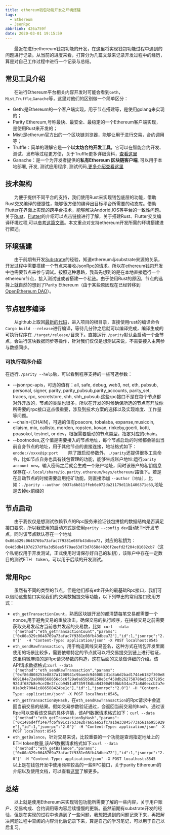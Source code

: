 ```yaml
---
title: ethereum钱包功能开发之环境搭建
tags:
  - Ethereum
  - JsonRpc
abbrlink: 426a759f
date: 2020-03-01 19:15:59
---
```

　　最近在进行ethereum钱包功能的开发，在这里将实现钱包功能过程中遇到的问题进行记录。<!--more-->从当前的进度来看，打算分为几篇文章来记录开发过程中的经历，算是对自己工作过程中进行一个记录与总结。
## 常见工具介绍
　　在进行Ethereum平台相关内容开发时可能会看到`Geth`，`Mist`,`Truffle`,`Ganache`等，这里对他们的区别做一个简单区分：
- Geth:是Ethereum的一个客户端实现，用于节点搭建等，是使用golang来实现的；
- Parity Ethereum,号称最快、最安全、最稳定的一个Ethereum客户端实现，是使用Rust来开发的；
- Mist:是etherum官方出的一个区块链浏览器，能够让用于进行交易，合约调用等；
- Truffle：简单的理解它是一个**以太坊合约开发工具**，它可以在智能合约开发、测试、发布等过程更方便，关于Truffle更多详细资料，[查看这里]()
- Ganache：是一个为开发者提供的**私有Ethereum 区块链客户端**, 可以用于本地部署, 开发, 测试应用程序, 测试代码,[更多介绍查看这里](https://truffleframework.org/docs/getting_started/client)
## 技术架构
　　为便于提供不同平台的支持，我们使用Rust来实现钱包底层的功能，借助Rust交叉编译的便捷性，能够很方便的编译出目标平台所需要的动态库。借助Flutter在界面上实现的跨平台技术，能够解决Andorid,IOS等平台的一致性问题。关于[Rust](https://www.rust-lang.org/zh-CN/)、[Flutter](https://flutter.dev/)的介绍可以点击链接进行了解，关于搭建Rust、Flutter交叉编译环境过程,可以[参考这篇文章](https://dev.to/robertohuertasm/rust-once-and-share-it-with-android-ios-and-flutter-286o)。本文重点对支持ethereum开发所需的环境搭建进行叙述。
## 环境搭建
　　由于前期有开发[Substrate](https://substrate.dev/)的经验，知道ethereum与substrate来源的关系，开发过程中需要搭建一个节点来接收JsonRpc的请求。所以在ethereum钱包开发中也需要节点来参与调试。按照这种思路，我首先想到的是在本地直接运行一个ethereum节点，接入测试链或者搭建一个私链。由于使用Rust的原因，节点的选择上就自然的想到了Parity Ethereum（由于某些原因现在已经转移到[OpenEthereum DAO](https://discordapp.com/invite/JCuNu3m)）。
## 节点程序编译
　　从github上取回[最新的代码](https://github.com/OpenEthereum/open-ethereum)，进入项目的根目录，直接使用rust的编译命令`Cargo build --release`进行编译，等待几分钟之后就可以编译完成，编译生成的可执行程序在`./target/release/`目录下。直接运行`./parity`默认会启动一个全节点，会进行区块数据同步等操作，针对我们仅仅是想测试来说，不需要接入主网参与数据同步。
### 可执行程序介绍
在运行`./parity --help`后，可以看到程序支持的一些可选参数：
- --jsonrpc-apis，可选的值有：all, safe, debug, web3, net, eth, pubsub, personal, signer, parity, parity_pubsub,parity_accounts, parity_set, traces, rpc, secretstore, shh, shh_pubsub.这些rpc接口不是在每个节点都对外开放的，节点的类型也很多，所以在开发的时候确保所选的节点有开放你所需要的rpc接口这点很重要，涉及到技术方案的选择以及实现难度、工作量等问题。
- --chain=[CHAIN]，可选的值有poacore, tobalaba, expanse,musicoin, ellaism, mix, callisto, morden, ropsten, kovan, rinkeby,goerli, kotti, poasokol, testnet, or dev，根据需要启动的节点类型，指定对应的chain。
- --bootnodes,这个值是需要接入的节点地址，每个节点启动的时候都会输出当前自身节点的地址，用于其他节点的直接连接，地址格式如下：`enode://xxxx@ip:port`
　　除了跟启动参数外，`./parity`还提供很多工具命令，比如节点自身也具有钱包管理的功能，能够生成账户地址:运行`parity account new`，输入密码之后就会生成一个账户地址，同时该账户的私钥信息保存在`~/.local/share/io.parity.ethereum/keys/ethereum/`路径下。若是在启动节点的时候需要启用挖矿功能，则直接添加 `--author [地址]`，比如：`./parity --author 0037a6b811ffeb6e072da21179d11b1406371c63`,地址是去掉`0x`前缀的
## 节点启动
　　由于我仅仅是想测试依赖节点的Rpc服务来验证钱包拼接的数据结构是否满足接口要求，所以我使用的启动方式是使用`parity --config dev`启动ETH开发节点，同时该节点默认存在一个地址`0x00a329c0648769a73afac7f9381e08fb43dbea72`，对应的私钥为：`0x4d5db4107d237df6a3d58ee5f70ae63d73d7658d4026f2eefd2f204c81682cb7`（这个私钥仅用于开发测试，正式使用时请保存好自己的私钥），该账户中存在一定数目的测试ETH　token，可以用于后续的开发测试。
## 常用Rpc
　　虽然有不同的类型的节点，但是他们都有eth开头的最基础Rpc接口，我们可以借助这些接口实现我们的交易数据提交等功能，以下列举出的常用接口使用方式：
- `eth_getTransactionCount`，熟悉区块链开发的都清楚每笔交易都需要一个nonce,用于避免交易的重放攻击，确保交易的执行顺序，在拼接交易之前需要获取交易发起方当前总共发起的交易数，比如`
curl --data '{"method":"eth_getTransactionCount","params":["0x00a329c0648769a73afac7f9381e08fb43dbea72"],"id":1,"jsonrpc":"2.0"}'  -H "Content-Type: application/json" -X POST localhost:8545`
- `eth_sendRawTransaction`，用于构造离线交易签名，这种方式在钱包开发里面使用的场景比较多，需要依赖特定的节点就可以将交易提交到链上进行验证，这里稍微麻烦的是Rpc请求参数的构造，这在后面的文章做详细的介绍。该API请求数据格式:`curl --data '{"method":"eth_sendRawTransaction","params":["0xf86d808253e8837a1200941c9baedc94600b2d1c8a6d2bad1744e6182f300e8609184e72a0008568656c6c6f29a0a65b500258e5cf458db262758786e5c327285c924df687b8e9ce28e2fccb9451a07359f8dba84300d950bb534ac71a8d0eccb2a7e01a8cb70041c886588424be1c"],"id":1,"jsonrpc":"2.0"}' -H "Content-Type: application/json" -X POST localhost:8545`。 
- `eth_getTransactionByHash`，在`eth_sendRawTransaction`的Rpc请求中会返回当前交易的结果。假如交易参数验证通过，会返回当前交易的hash，通过该Rpc可以查看该交易的具体详情，该API数据请求格式如下：`curl --data '{"method":"eth_getTransactionByHash","params":["0x1486d4ff14e7fc6f991c17633e2b7a65ae52fc7a1be33845773a561a6955929e"],"id":1,"jsonrpc":"2.0"}' -H "Content-Type: application/json" -X POST localhost:8545`
- `eth_getBalance`，针对交易来说，比较重要的一个功能是查询指定地址上的ETH token数量,该API数据请求格式如下:`curl --data '{"method":"eth_getBalance","params":["0x00a329c0648769a73afac7f9381e08fb43dbea72"],"id":1,"jsonrpc":"2.0"}' -H "Content-Type: application/json" -X POST localhost:8545`
　　以上是在钱包开发中使用频率较高的一些RPC接口，关于parity Ethereum的介绍以及使用文档，可以查看[这里](https://wiki.parity.io/Parity-Ethereum)了解更多。
## 总结
　　以上就是使用Ethereum来实现钱包功能所需要了解的一些内容，关于用户账户、交易构成、合约调用等内容后续慢慢的更新。虽然前期有substrate开发的经验，但是在实现的过程中也遇到了一些问题，我想把遇到的问题记录下来，再把解决问题过程中查阅的内容消化后记录下来，算是自己的学习笔记，可以用于自己以后复习。
